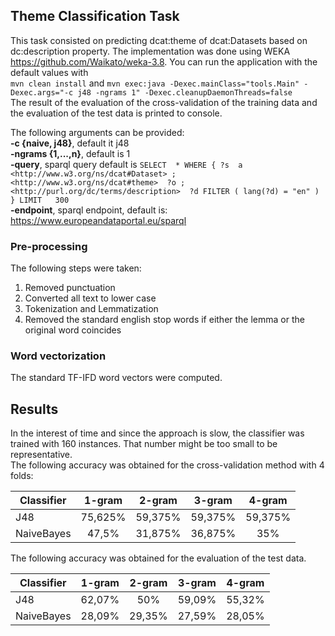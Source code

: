 ## Theme Classification Task

This task consisted on predicting dcat:theme of dcat:Datasets based on dc:description property. The implementation was done using WEKA https://github.com/Waikato/weka-3.8.
You can run the application with the default values with <br />`mvn clean install` and `mvn exec:java -Dexec.mainClass="tools.Main" -Dexec.args="-c j48 -ngrams 1" -Dexec.cleanupDaemonThreads=false`<br /> 
The result of the evaluation of the cross-validation of the training data and the evaluation of the test data is printed to console.

The following arguments can be provided: <br />
**-c {naive, j48}**, default it j48<br />
**-ngrams {1,...,n}**, default is 1 <br />
**-query**, sparql query default is 
`SELECT  *
WHERE
{ ?s  a                     <http://www.w3.org/ns/dcat#Dataset> ;
               <http://www.w3.org/ns/dcat#theme>  ?o ;
         <http://purl.org/dc/terms/description>  ?d
     FILTER ( lang(?d) = "en" )
} LIMIT   300 `<br />
**-endpoint**, sparql endpoint, default is: https://www.europeandataportal.eu/sparql

### Pre-processing
The following steps were taken:<br />
1. Removed punctuation <br />
2. Converted all text to lower case <br />
3. Tokenization and Lemmatization <br />
4. Removed the standard english stop words if either the lemma or the original word coincides <br />

### Word vectorization
The standard TF-IFD word vectors were computed.

## Results
In the interest of time and since the approach is slow, the classifier was trained with 160 instances. That number might be too small to be representative.<br />
The following accuracy was obtained for the cross-validation method with 4 folds:

| Classifier    | 1-gram        | 2-gram       |3-gram              | 4-gram       | 
| ------------- |:-------------:|:------------:|:------------------:|:------------:|
| J48           |75,625%         |59,375%           |59,375%               |       59,375%    |
| NaiveBayes    | 47,5%         |   31,875%        | 36,875%              | 35%        |

The following accuracy was obtained for the evaluation of the test data.

| Classifier    | 1-gram        | 2-gram       |3-gram              | 4-gram       | 
| ------------- |:-------------:|:------------:|:------------------:|:------------:|
| J48           | 62,07%         |50%           |59,09%               |       55,32%    |
| NaiveBayes    | 28,09%         |  29,35%        | 27,59%              | 28,05%        |



